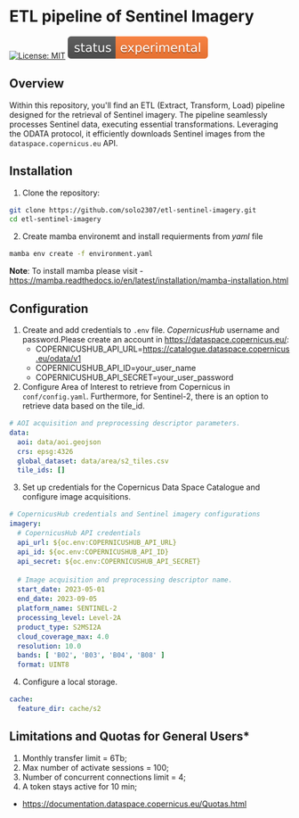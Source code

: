 # ETL pipeline of Sentinel Imagery

[![License: MIT](https://img.shields.io/badge/License-MIT-blue.svg)](https://opensource.org/licenses/MIT) [![status: experimental](https://github.com/GIScience/badges/raw/master/status/experimental.svg)](https://github.com/GIScience/badges#experimental)
## Overview

Within this repository, you'll find an ETL (Extract, Transform, Load) pipeline designed for the retrieval of Sentinel imagery. 
The pipeline seamlessly processes Sentinel data, executing essential transformations.
Leveraging the ODATA protocol, it efficiently downloads Sentinel images from the `dataspace.copernicus.eu` API.

## Installation
1. Clone the repository:

```bash
git clone https://github.com/solo2307/etl-sentinel-imagery.git
cd etl-sentinel-imagery
```
2. Create mamba environemt and install requierments from _yaml_ file
```bash
mamba env create -f environment.yaml
```
**Note**: To install mamba please visit  -  https://mamba.readthedocs.io/en/latest/installation/mamba-installation.html
## Configuration
1. Create and add credentials to `.env` file. _CopernicusHub_ username and password.Please create an account in https://dataspace.copernicus.eu/:
   + COPERNICUSHUB_API_URL=https://catalogue.dataspace.copernicus.eu/odata/v1
   + COPERNICUSHUB_API_ID=your_user_name
   + COPERNICUSHUB_API_SECRET=your_user_password
2.  Configure Area of Interest to retrieve from Copernicus in `conf/config.yaml`. 
Furthermore, for Sentinel-2, there is an option to retrieve data based on the tile_id.
```yaml
# AOI acquisition and preprocessing descriptor parameters.
data:
  aoi: data/aoi.geojson
  crs: epsg:4326
  global_dataset: data/area/s2_tiles.csv
  tile_ids: []
```
3. Set up credentials for the Copernicus Data Space Catalogue and configure image acquisitions.
```yaml
# CopernicusHub credentials and Sentinel imagery configurations
imagery:
  # CopernicusHub API credentials
  api_url: ${oc.env:COPERNICUSHUB_API_URL}
  api_id: ${oc.env:COPERNICUSHUB_API_ID}
  api_secret: ${oc.env:COPERNICUSHUB_API_SECRET}

  # Image acquisition and preprocessing descriptor name.
  start_date: 2023-05-01
  end_date: 2023-09-05
  platform_name: SENTINEL-2
  processing_level: Level-2A
  product_type: S2MSI2A
  cloud_coverage_max: 4.0
  resolution: 10.0
  bands: [ 'B02', 'B03', 'B04', 'B08' ]
  format: UINT8
```
4. Configure a local storage.
```yaml
cache:
  feature_dir: cache/s2
```

## Limitations and Quotas for General Users*
1. Monthly transfer limit = 6Tb;
2. Max number of activate sessions = 100;
3. Number of concurrent connections limit = 4;
4. A token stays active for 10 min;
* https://documentation.dataspace.copernicus.eu/Quotas.html